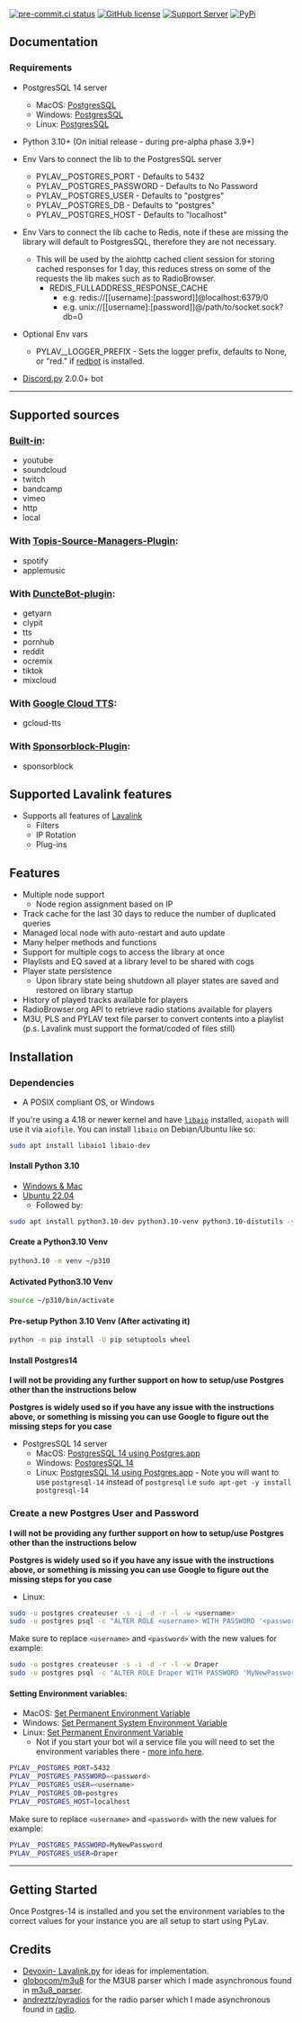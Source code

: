 [![pre-commit.ci status](https://results.pre-commit.ci/badge/github/Drapersniper/Py-Lav/master.svg)](https://results.pre-commit.ci/latest/github/Drapersniper/Py-Lav/master)
[![GitHub license](https://img.shields.io/github/license/Drapersniper/Py-Lav.svg)](https://github.com/Drapersniper/Py-Lav/blob/master/LICENSE)
[![Support Server](https://img.shields.io/discord/970987707834720266)](https://discord.com/invite/Sjh2TSCYQB)
[![PyPi](https://img.shields.io/pypi/v/Py-Lav?style=plastic)](https://pypi.org/project/Py-Lav/)

Documentation
---------------------------
### Requirements
- PostgresSQL 14 server
  - MacOS: [PostgresSQL](https://www.postgresql.org/download/macosx/)
  - Windows: [PostgresSQL](https://www.postgresql.org/download/windows/)
  - Linux: [PostgresSQL](https://www.postgresql.org/download/linux/)
- Python 3.10+ (On initial release - during pre-alpha phase 3.9+)
- Env Vars to connect the lib to the PostgresSQL server
  - PYLAV__POSTGRES_PORT - Defaults to 5432
  - PYLAV__POSTGRES_PASSWORD - Defaults to No Password
  - PYLAV__POSTGRES_USER - Defaults to "postgres"
  - PYLAV__POSTGRES_DB - Defaults to "postgres"
  - PYLAV__POSTGRES_HOST - Defaults to "localhost"
- Env Vars to connect the lib cache to Redis, note if these are missing the library will default to PostgresSQL, therefore they are not necessary.
    - This will be used by the aiohttp cached client session for storing cached responses for 1 day, this reduces stress on some of the requests the lib makes such as to RadioBrowser.
      - REDIS_FULLADDRESS_RESPONSE_CACHE
        - e.g. redis://[[username]:[password]]@localhost:6379/0
        - e.g. unix://[[username]:[password]]@/path/to/socket.sock?db=0
- Optional Env vars
  - PYLAV__LOGGER_PREFIX - Sets the logger prefix, defaults to None, or "red." if [redbot](https://github.com/Cog-Creators/Red-DiscordBot) is installed.

- [Discord.py](https://github.com/Rapptz/discord.py) 2.0.0+ bot

---------------------------
## Supported sources
### [Built-in](https://github.com/freyacodes/Lavalink):
  - youtube
  - soundcloud
  - twitch
  - bandcamp
  - vimeo
  - http
  - local
### With [Topis-Source-Managers-Plugin](https://github.com/Topis-Lavalink-Plugins/Topis-Source-Managers-Plugin):
  - spotify
  - applemusic
### With [DuncteBot-plugin](https://github.com/DuncteBot/skybot-lavalink-plugin):
  - getyarn
  - clypit
  - tts
  - pornhub
  - reddit
  - ocremix
  - tiktok
  - mixcloud
### With [Google Cloud TTS](https://github.com/DuncteBot/tts-plugin):
  - gcloud-tts
### With [Sponsorblock-Plugin](https://github.com/Topis-Lavalink-Plugins/Sponsorblock-Plugin):
  - sponsorblock

## Supported Lavalink features
  - Supports all features of [Lavalink](https://github.com/freyacodes/Lavalink)
    - Filters
    - IP Rotation
    - Plug-ins

Features
---------------------------
- Multiple node support
  - Node region assignment based on IP
- Track cache for the last 30 days to reduce the number of duplicated queries
- Managed local node with auto-restart and auto update
- Many helper methods and functions
- Support for multiple cogs to access the library at once
- Playlists and EQ saved at a library level to be shared with cogs
- Player state persistence
    - Upon library state being shutdown all player states are saved and restored on library startup
- History of played tracks available for players
- RadioBrowser.org API to retrieve radio stations available for players
- M3U, PLS and PYLAV text file parser to convert contents into a playlist (p.s. Lavalink must support the format/coded of files still)


Installation
---------------------------

### Dependencies
 - A POSIX compliant OS, or Windows

If you're using a 4.18 or newer kernel and have [`libaio`](https://pagure.io/libaio) installed, `aiopath` will use it via `aiofile`. You can install `libaio` on Debian/Ubuntu like so:
```bash
sudo apt install libaio1 libaio-dev
```

#### Install Python 3.10
  - [Windows & Mac](https://www.python.org/downloads/release/python-3105/)
  - [Ubuntu 22.04](https://www.linuxcapable.com/how-to-install-python-3-10-on-ubuntu-22-04-lts/)
    - Followed by:
```bash
sudo apt install python3.10-dev python3.10-venv python3.10-distutils -y
```

#### Create a Python3.10 Venv
```bash
python3.10 -m venv ~/p310
```
#### Activated Python3.10 Venv
```bash
source ~/p310/bin/activate
```

#### Pre-setup Python 3.10 Venv (After activating it)
```bash
python -m pip install -U pip setuptools wheel
```

#### Install Postgres14
**I will not be providing any further support on how to setup/use Postgres other than the instructions below**

**Postgres is widely used so if you have any issue with the instructions above, or something is missing you can use Google to figure out the missing steps for you case**

- PostgresSQL 14 server
  - MacOS: [PostgresSQL 14 using Postgres.app](https://postgresapp.com/)
  - Windows: [PostgresSQL 14](https://www.postgresql.org/download/windows/)
  - Linux: [PostgresSQL 14 using Postgres.app](https://www.postgresql.org/download/linux/) - Note you will want to use `postgresql-14` instead of `postgresql` i.e `sudo apt-get -y install postgresql-14`

### Create a new Postgres User and Password
**I will not be providing any further support on how to setup/use Postgres other than the instructions below**

**Postgres is widely used so if you have any issue with the instructions above, or something is missing you can use Google to figure out the missing steps for you case**

- Linux:
```bash
sudo -u postgres createuser -s -i -d -r -l -w <username>
sudo -u postgres psql -c "ALTER ROLE <username> WITH PASSWORD '<password>';"
```
Make sure to replace `<username>` and `<password>` with the new values for example:
```bash
sudo -u postgres createuser -s -i -d -r -l -w Draper
sudo -u postgres psql -c "ALTER ROLE Draper WITH PASSWORD 'MyNewPassword';"
```

#### Setting Environment variables:
- MacOS: [Set Permanent Environment Variable](https://phoenixnap.com/kb/set-environment-variable-mac#ftoc-heading-5)
- Windows: [Set Permanent System Environment Variable](https://www.forbeslindesay.co.uk/post/42833119552/permanently-set-environment-variables-on-windows)
- Linux: [Set Permanent Environment Variable](https://phoenixnap.com/kb/linux-set-environment-variable#ftoc-heading-9)
  - Not if you start your bot wil a service file you will need to set the environment variables there - [more info here](https://flatcar-linux.org/docs/latest/setup/systemd/environment-variables/).

```bash
PYLAV__POSTGRES_PORT=5432
PYLAV__POSTGRES_PASSWORD=<password>
PYLAV__POSTGRES_USER=<username>
PYLAV__POSTGRES_DB=postgres
PYLAV__POSTGRES_HOST=localhost
```
Make sure to replace `<username>` and `<password>` with the new values for example:
```bash
PYLAV__POSTGRES_PASSWORD=MyNewPassword
PYLAV__POSTGRES_USER=Draper
```
---------------------------

Getting Started
-------------------------------------
Once Postgres-14 is installed and you set the environment variables to the correct values for your instance you are all setup to start using PyLav.

Credits
---------------------------
- [Devoxin- Lavalink.py](https://github.com/Devoxin/Lavalink.py) for ideas for implementation.
- [globocom/m3u8](https://github.com/globocom/m3u8) for the M3U8 parser which I made asynchronous found in [m3u8_parser](./pylav/m3u8_parser).
- [andreztz/pyradios](https://github.com/andreztz/pyradios) for the radio parser which I made asynchronous found in [radio](./pylav/radio).
